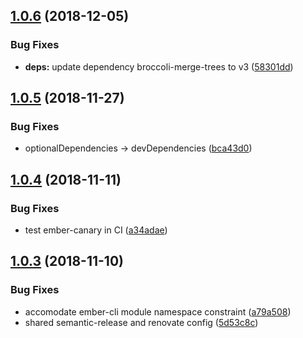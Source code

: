 ## [1.0.6](https://github.com/mike-north/ember-symbol-observable/compare/v1.0.5...v1.0.6) (2018-12-05)


### Bug Fixes

* **deps:** update dependency broccoli-merge-trees to v3 ([58301dd](https://github.com/mike-north/ember-symbol-observable/commit/58301dd))

## [1.0.5](https://github.com/mike-north/ember-symbol-observable/compare/v1.0.4...v1.0.5) (2018-11-27)


### Bug Fixes

* optionalDependencies -> devDependencies ([bca43d0](https://github.com/mike-north/ember-symbol-observable/commit/bca43d0))

## [1.0.4](https://github.com/mike-north/ember-symbol-observable/compare/v1.0.3...v1.0.4) (2018-11-11)


### Bug Fixes

* test ember-canary in CI ([a34adae](https://github.com/mike-north/ember-symbol-observable/commit/a34adae))

## [1.0.3](https://github.com/mike-north/ember-symbol-observable/compare/v1.0.2...v1.0.3) (2018-11-10)


### Bug Fixes

* accomodate ember-cli module namespace constraint ([a79a508](https://github.com/mike-north/ember-symbol-observable/commit/a79a508))
* shared semantic-release and renovate config ([5d53c8c](https://github.com/mike-north/ember-symbol-observable/commit/5d53c8c))
